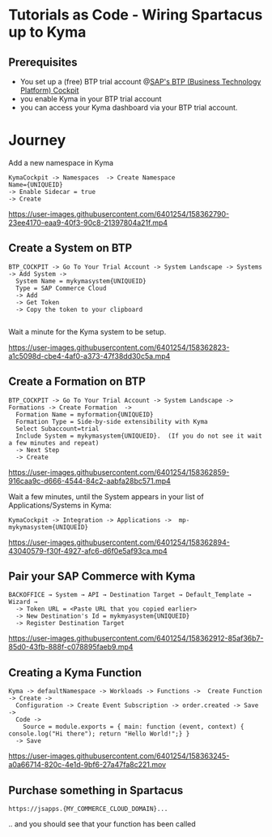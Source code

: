 # Tutorials as Code - Wiring Spartacus up to Kyma

## Prerequisites

* You set up a (free) BTP trial account @[SAP&#39;s BTP (Business Technology Platform) Cockpit](https://account.hanatrial.ondemand.com) 
* you enable Kyma in your BTP trial account
* you can access your Kyma dashboard via your BTP trial account.

# Journey

Add a new namespace in Kyma

```clickpath:AddKymaNamespace
KymaCockpit -> Namespaces  -> Create Namespace 
Name={UNIQUEID} 
-> Enable Sidecar = true
-> Create
```

https://user-images.githubusercontent.com/6401254/158362790-23ee4170-eaa9-40f3-90c8-21397804a21f.mp4

## Create a System on BTP

```clickpath:CreateBTPSystem
BTP_COCKPIT -> Go To Your Trial Account -> System Landscape -> Systems -> Add System -> 
  System Name = mykymasystem{UNIQUEID}
  Type = SAP Commerce Cloud
  -> Add
  -> Get Token
  -> Copy the token to your clipboard
  
```

Wait a minute for the Kyma system to be setup.  

https://user-images.githubusercontent.com/6401254/158362823-a1c5098d-cbe4-4af0-a373-47f38dd30c5a.mp4

## Create a Formation on BTP

```clickpath:CreateBTPFormation
BTP_COCKPIT -> Go To Your Trial Account -> System Landscape -> Formations -> Create Formation  -> 
  Formation Name = myformation{UNIQUEID}
  Formation Type = Side-by-side extensibility with Kyma
  Select Subaccount=trial
  Include System = mykymasystem{UNIQUEID}.  (If you do not see it wait a few minutes and repeat)
  -> Next Step 
  -> Create
```

https://user-images.githubusercontent.com/6401254/158362859-916caa9c-d666-4544-84c2-aabfa28bc571.mp4

Wait a few minutes, until the System appears in your list of Applications/Systems in Kyma:

```clickpath:ConfirmSystemAppearsInKyma
KymaCockpit -> Integration -> Applications ->  mp-mykymasystem{UNIQUEID}
```

https://user-images.githubusercontent.com/6401254/158362894-43040579-f30f-4927-afc6-d6f0e5af93ca.mp4

## Pair your SAP Commerce with Kyma

```clickpath:PairBackoffice
BACKOFFICE → System → API → Destination Target → Default_Template → Wizard →
  -> Token URL = <Paste URL that you copied earlier>
  -> New Destination's Id = mykmyasystem{UNIQUEID}
  -> Register Destination Target
```

https://user-images.githubusercontent.com/6401254/158362912-85af36b7-85d0-43fb-888f-c078895faeb9.mp4

## Creating a Kyma Function

```clickpath:createKymaFunction
Kyma -> defaultNamespace -> Workloads -> Functions ->  Create Function -> Create -> 
  Configuration -> Create Event Subscription -> order.created -> Save -> 
  Code ->
    Source = module.exports = { main: function (event, context) { console.log("Hi there"); return "Hello World!";} }
  -> Save
```

https://user-images.githubusercontent.com/6401254/158363245-a0a66714-820c-4e1d-9bf6-27a47fa8c221.mov

## Purchase something in Spartacus

```clickpath:MakeFirstPurchaseWithVisa4444333322221111
https://jsapps.{MY_COMMERCE_CLOUD_DOMAIN}...
```

.. and you should see that your function has been called

